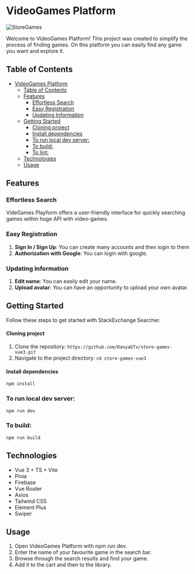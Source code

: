 # VideoGames Platform

![StoreGames](https://imgur.com/a/I1NEiEg)

Welcome to VideoGames Platform! This project was created to simplify the process of finding games. On this platform you can easily find any game you want and explore it.

## Table of Contents
- [VideoGames Platform](#videogames-platform)
  - [Table of Contents](#table-of-contents)
  - [Features](#features)
    - [Effortless Search](#effortless-search)
    - [Easy Registration](#easy-registration)
    - [Updating Information](#updating-information)
  - [Getting Started](#getting-started)
      - [Cloning project](#cloning-project)
      - [Install dependencies](#install-dependencies)
    - [To run local dev server:](#to-run-local-dev-server)
    - [To build:](#to-build)
    - [To lint:](#to-lint)
  - [Technologies](#technologies)
  - [Usage](#usage)

## Features

### Effortless Search
VideGames Playform offers a user-friendly interface for quickly searching games within huge API with video-games. 

### Easy Registration
1. **Sign In / Sign Up**: You can create many accounts and then login to them
2. **Authorization with Google**: You can login with google.

### Updating Information
1. **Edit name**: You can easily edit your name.
2. **Upload avatar**: You can have an opportunity to upload your own avatar.


## Getting Started
Follow these steps to get started with StackExchange Searcher.

#### Cloning project
1. Clone the repository: `https://github.com/DanyaGTx/store-games-vue3.git`
2. Navigate to the project directory: `cd store-games-vue3`

#### Install dependencies

```
npm install
```

### To run local dev server:

```
npm run dev
```

### To build:

```
npm run build
```

## Technologies
- Vue 3 + TS + Vite
- Pinia
- Firebase
- Vue Router
- Axios
- Tailwind CSS
- Element Plus
- Swiper

## Usage
1. Open VideoGames Platform with npm run dev.
2. Enter the name of your favourite game in the search bar.
3. Browse through the search results and find your game.
4. Add it to the cart and then to the library.
